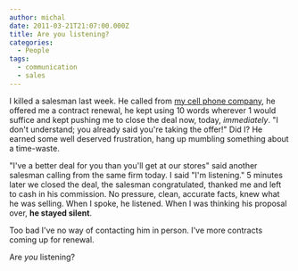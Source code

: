 ```yaml
---
author: michal
date: 2011-03-21T21:07:00.000Z
title: Are you listening?
categories:
  - People
tags:
  - communication
  - sales
---
```


I killed a salesman last week. He called from [my cell phone company](http://www.playmobile.pl/), he offered me a contract renewal, he kept using 10 words wherever 1 would suffice and kept pushing me to close the deal now, today, _immediately_. "I don't understand; you already said you're taking the offer!" Did I? He earned some well deserved frustration, hang up mumbling something about a time-waste.

"I've a better deal for you than you'll get at our stores" said another salesman calling from the same firm today. I said "I'm listening." 5 minutes later we closed the deal, the salesman congratulated, thanked me and left to cash in his commission. No pressure, clean, accurate facts, knew what he was selling. When I spoke, he listened. When I was thinking his proposal over, __he stayed silent__.

Too bad I've no way of contacting him in person. I've more contracts coming up for renewal.

Are _you_ listening?
